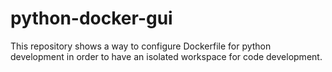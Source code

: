 # python-docker-gui
This repository shows a way to configure Dockerfile for python development in order to have an isolated workspace for code development.

